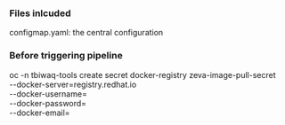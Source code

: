 ### Files inlcuded
configmap.yaml: the central configuration

### Before triggering pipeline

oc -n tbiwaq-tools create secret docker-registry zeva-image-pull-secret \
    --docker-server=registry.redhat.io \
    --docker-username=<RedHat Registry Service Account user>\
    --docker-password=<password> \
    --docker-email=<email>
